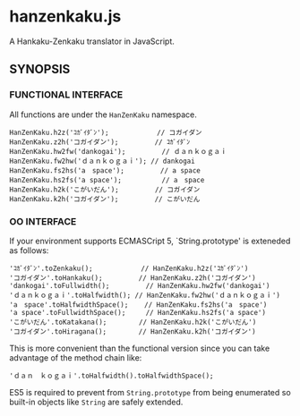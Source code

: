 # hanzenkaku.js

A Hankaku-Zenkaku translator in JavaScript.

## SYNOPSIS

### FUNCTIONAL INTERFACE

All functions are under the `HanZenKaku` namespace.

    HanZenKaku.h2z('ｺｶﾞｲﾀﾞﾝ');            // コガイダン
    HanZenKaku.z2h('コガイダン');         // ｺｶﾞｲﾀﾞﾝ
    HanZenKaku.hw2fw('dankogai');         // ｄａｎｋｏｇａｉ
    HanZenKaku.fw2hw('ｄａｎｋｏｇａｉ'); // dankogai
    HanZenKaku.fs2hs('a　space');         // a space
    HanZenKaku.hs2fs('a space');          // a　space
    HanZenKaku.h2k('こがいだん');         // コガイダン
    HanZenKaku.k2h('コガイダン');         // こがいだん

### OO INTERFACE

If your environment supports ECMASCript 5, `String.prototype' is
exteneded as follows:

    'ｺｶﾞｲﾀﾞﾝ'.toZenkaku();            // HanZenKaku.h2z('ｺｶﾞｲﾀﾞﾝ')
    'コガイダン'.toHankaku();         // HanZenKaku.z2h('コガイダン')
    'dankogai'.toFullwidth();         // HanZenKaku.hw2fw('dankogai')
    'ｄａｎｋｏｇａｉ'.toHalfwidth(); // HanZenKaku.fw2hw('ｄａｎｋｏｇａｉ')
    'a　space'.toHalfwidthSpace();    // HanZenKaku.fs2hs('a　space')
    'a space'.toFullwidthSpace();     // HanZenKaku.hs2fs('a space')
    'こがいだん'.toKatakana();        // HanZenKaku.h2k('こがいだん')
    'コガイダン'.toHiragana();        // HanZenKaku.k2h('コガイダン')

This is more convenient than the functional version since you can take
advantage of the method chain like:

    'ｄａｎ　ｋｏｇａｉ'.toHalfwidth().toHalfwidthSpace();

ES5 is required to prevent from `String.prototype` from being
enumerated so built-in objects like `String` are safely extended.
